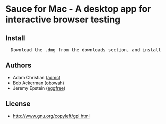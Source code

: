# Sauce for Mac - A desktop app for interactive browser testing 


## Install

<pre>
  Download the .dmg from the downloads section, and install it!
</pre>

## Authors

  - Adam Christian ([admc](http://github.com/admc))
  - Bob Ackerman ([obowah](https://github.com/obowah))
  - Jeremy Epstein ([eggfree](https://github.com/eggfree))
  
## License

  * http://www.gnu.org/copyleft/gpl.html
